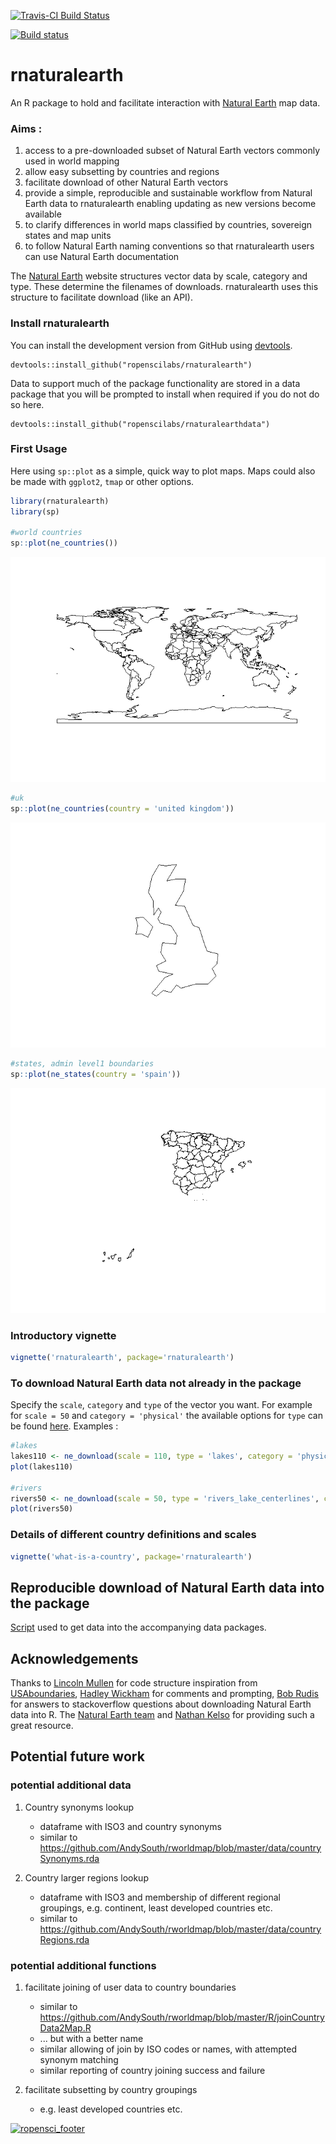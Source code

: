 <!-- README.md is generated from README.Rmd. Please edit that file -->
[![Travis-CI Build Status](https://travis-ci.org/ropenscilabs/rnaturalearth.svg?branch=master)](https://travis-ci.org/ropenscilabs/rnaturalearth)

[![Build status](https://ci.appveyor.com/api/projects/status/yp26qgeb1iligrpp?svg=true)](https://ci.appveyor.com/project/AndySouth/rnaturalearth)

rnaturalearth
=============

An R package to hold and facilitate interaction with [Natural Earth](http://www.naturalearthdata.com/) map data.

### Aims :

1.  access to a pre-downloaded subset of Natural Earth vectors commonly used in world mapping
2.  allow easy subsetting by countries and regions
3.  facilitate download of other Natural Earth vectors
4.  provide a simple, reproducible and sustainable workflow from Natural Earth data to rnaturalearth enabling updating as new versions become available
5.  to clarify differences in world maps classified by countries, sovereign states and map units
6.  to follow Natural Earth naming conventions so that rnaturalearth users can use Natural Earth documentation

The [Natural Earth](http://www.naturalearthdata.com/) website structures vector data by scale, category and type. These determine the filenames of downloads. rnaturalearth uses this structure to facilitate download (like an API).

### Install rnaturalearth

You can install the development version from GitHub using [devtools](https://github.com/hadley/devtools).

    devtools::install_github("ropenscilabs/rnaturalearth")

Data to support much of the package functionality are stored in a data package that you will be prompted to install when required if you do not do so here.

    devtools::install_github("ropenscilabs/rnaturalearthdata")

### First Usage

Here using `sp::plot` as a simple, quick way to plot maps. Maps could also be made with `ggplot2`, `tmap` or other options.

``` r
library(rnaturalearth)
library(sp)

#world countries
sp::plot(ne_countries())
```

![](README-unnamed-chunk-2-1.png)

``` r
#uk
sp::plot(ne_countries(country = 'united kingdom'))
```

![](README-unnamed-chunk-2-2.png)

``` r
#states, admin level1 boundaries
sp::plot(ne_states(country = 'spain')) 
```

![](README-unnamed-chunk-2-3.png)

### Introductory vignette

``` r
vignette('rnaturalearth', package='rnaturalearth')
```

### To download Natural Earth data not already in the package

Specify the `scale`, `category` and `type` of the vector you want. For example for `scale = 50` and `category = 'physical'` the available options for `type` can be found [here](http://www.naturalearthdata.com/downloads/50m-physical-vectors/). Examples :

``` r
#lakes
lakes110 <- ne_download(scale = 110, type = 'lakes', category = 'physical')
plot(lakes110)

#rivers
rivers50 <- ne_download(scale = 50, type = 'rivers_lake_centerlines', category = 'physical')
plot(rivers50)
```

### Details of different country definitions and scales

``` r
vignette('what-is-a-country', package='rnaturalearth')
```

Reproducible download of Natural Earth data into the package
------------------------------------------------------------

[Script](https://github.com/ropenscilabs/rnaturalearthdata/blob/master/data-raw/data_download_script.r) used to get data into the accompanying data packages.

Acknowledgements
----------------

Thanks to [Lincoln Mullen](https://github.com/lmullen) for code structure inspiration from [USAboundaries](https://github.com/ropensci/USAboundaries), [Hadley Wickham](https://github.com/hadley) for comments and prompting, [Bob Rudis](https://github.com/hrbrmstr) for answers to stackoverflow questions about downloading Natural Earth data into R. The [Natural Earth team](http://www.naturalearthdata.com/about/contributors/) and [Nathan Kelso](https://github.com/nvkelso) for providing such a great resource.

Potential future work
---------------------

### potential additional data

1.  Country synonyms lookup
    -   dataframe with ISO3 and country synonyms
    -   similar to <https://github.com/AndySouth/rworldmap/blob/master/data/countrySynonyms.rda>

2.  Country larger regions lookup
    -   dataframe with ISO3 and membership of different regional groupings, e.g. continent, least developed countries etc.
    -   similar to <https://github.com/AndySouth/rworldmap/blob/master/data/countryRegions.rda>

### potential additional functions

1.  facilitate joining of user data to country boundaries
    -   similar to <https://github.com/AndySouth/rworldmap/blob/master/R/joinCountryData2Map.R>
    -   ... but with a better name
    -   similar allowing of join by ISO codes or names, with attempted synonym matching
    -   similar reporting of country joining success and failure

2.  facilitate subsetting by country groupings
    -   e.g. least developed countries etc.

[![ropensci\_footer](http://ropensci.org/public_images/github_footer.png)](http://ropensci.org)
